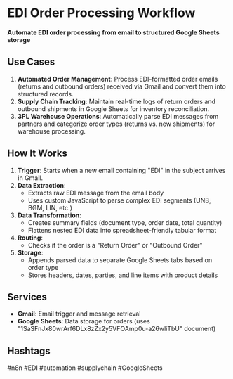 # EDI Order Processing Workflow

**Automate EDI order processing from email to structured Google Sheets storage**

## Use Cases
1. **Automated Order Management**: Process EDI-formatted order emails (returns and outbound orders) received via Gmail and convert them into structured records.
2. **Supply Chain Tracking**: Maintain real-time logs of return orders and outbound shipments in Google Sheets for inventory reconciliation.
3. **3PL Warehouse Operations**: Automatically parse EDI messages from partners and categorize order types (returns vs. new shipments) for warehouse processing.

## How It Works
1. **Trigger**: Starts when a new email containing "EDI" in the subject arrives in Gmail.
2. **Data Extraction**:
   - Extracts raw EDI message from the email body
   - Uses custom JavaScript to parse complex EDI segments (UNB, BGM, LIN, etc.)
3. **Data Transformation**:
   - Creates summary fields (document type, order date, total quantity)
   - Flattens nested EDI data into spreadsheet-friendly tabular format
4. **Routing**:
   - Checks if the order is a "Return Order" or "Outbound Order"
5. **Storage**:
   - Appends parsed data to separate Google Sheets tabs based on order type
   - Stores headers, dates, parties, and line items with product details

## Services
- **Gmail**: Email trigger and message retrieval
- **Google Sheets**: Data storage for orders (uses "1SaSFnJx80wrArf6DLx8zZx2y5VFOAmp0u-a26wliTbU" document)

## Hashtags
#n8n #EDI #automation #supplychain #GoogleSheets
